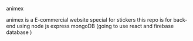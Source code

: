   a n i m e x 

animex is a E-commercial website special for stickers 
this repo is for back-end 
using node js express mongoDB 
(going to use react and firebase database )
 
